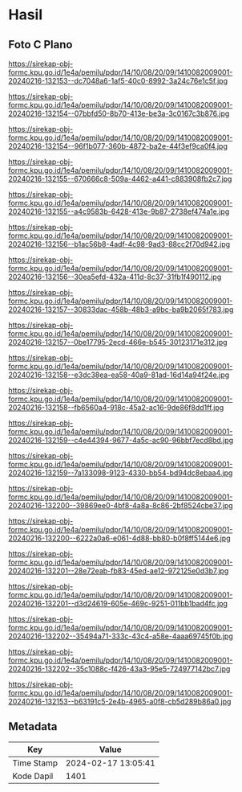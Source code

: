 # Hasil

## Foto C Plano

https://sirekap-obj-formc.kpu.go.id/1e4a/pemilu/pdpr/14/10/08/20/09/1410082009001-20240216-132153--dc7048a6-1af5-40c0-8992-3a24c76e1c5f.jpg

https://sirekap-obj-formc.kpu.go.id/1e4a/pemilu/pdpr/14/10/08/20/09/1410082009001-20240216-132154--07bbfd50-8b70-413e-be3a-3c0167c3b876.jpg

https://sirekap-obj-formc.kpu.go.id/1e4a/pemilu/pdpr/14/10/08/20/09/1410082009001-20240216-132154--96f1b077-360b-4872-ba2e-44f3ef9ca0f4.jpg

https://sirekap-obj-formc.kpu.go.id/1e4a/pemilu/pdpr/14/10/08/20/09/1410082009001-20240216-132155--670666c8-509a-4462-a441-c883908fb2c7.jpg

https://sirekap-obj-formc.kpu.go.id/1e4a/pemilu/pdpr/14/10/08/20/09/1410082009001-20240216-132155--a4c9583b-6428-413e-9b87-2738ef474a1e.jpg

https://sirekap-obj-formc.kpu.go.id/1e4a/pemilu/pdpr/14/10/08/20/09/1410082009001-20240216-132156--b1ac56b8-4adf-4c98-9ad3-88cc2f70d942.jpg

https://sirekap-obj-formc.kpu.go.id/1e4a/pemilu/pdpr/14/10/08/20/09/1410082009001-20240216-132156--30ea5efd-432a-411d-8c37-31fb1f490112.jpg

https://sirekap-obj-formc.kpu.go.id/1e4a/pemilu/pdpr/14/10/08/20/09/1410082009001-20240216-132157--30833dac-458b-48b3-a9bc-ba9b2065f783.jpg

https://sirekap-obj-formc.kpu.go.id/1e4a/pemilu/pdpr/14/10/08/20/09/1410082009001-20240216-132157--0be17795-2ecd-466e-b545-30123171e312.jpg

https://sirekap-obj-formc.kpu.go.id/1e4a/pemilu/pdpr/14/10/08/20/09/1410082009001-20240216-132158--e3dc38ea-ea58-40a9-81ad-16d14a94f24e.jpg

https://sirekap-obj-formc.kpu.go.id/1e4a/pemilu/pdpr/14/10/08/20/09/1410082009001-20240216-132158--fb6560a4-918c-45a2-ac16-9de86f8dd1ff.jpg

https://sirekap-obj-formc.kpu.go.id/1e4a/pemilu/pdpr/14/10/08/20/09/1410082009001-20240216-132159--c4e44394-9677-4a5c-ac90-96bbf7ecd8bd.jpg

https://sirekap-obj-formc.kpu.go.id/1e4a/pemilu/pdpr/14/10/08/20/09/1410082009001-20240216-132159--7a133098-9123-4330-bb54-bd94dc8ebaa4.jpg

https://sirekap-obj-formc.kpu.go.id/1e4a/pemilu/pdpr/14/10/08/20/09/1410082009001-20240216-132200--39869ee0-4bf8-4a8a-8c86-2bf8524cbe37.jpg

https://sirekap-obj-formc.kpu.go.id/1e4a/pemilu/pdpr/14/10/08/20/09/1410082009001-20240216-132200--6222a0a6-e061-4d88-bb80-b0f8ff5144e6.jpg

https://sirekap-obj-formc.kpu.go.id/1e4a/pemilu/pdpr/14/10/08/20/09/1410082009001-20240216-132201--28e72eab-fb83-45ed-ae12-972125e0d3b7.jpg

https://sirekap-obj-formc.kpu.go.id/1e4a/pemilu/pdpr/14/10/08/20/09/1410082009001-20240216-132201--d3d24619-605e-469c-9251-011bb1bad4fc.jpg

https://sirekap-obj-formc.kpu.go.id/1e4a/pemilu/pdpr/14/10/08/20/09/1410082009001-20240216-132202--35494a71-333c-43c4-a58e-4aaa69745f0b.jpg

https://sirekap-obj-formc.kpu.go.id/1e4a/pemilu/pdpr/14/10/08/20/09/1410082009001-20240216-132202--35c1088c-f426-43a3-95e5-724977142bc7.jpg

https://sirekap-obj-formc.kpu.go.id/1e4a/pemilu/pdpr/14/10/08/20/09/1410082009001-20240216-132153--b63191c5-2e4b-4965-a0f8-cb5d289b86a0.jpg


## Metadata

| Key        | Value               |
| ---------- | ------------------- |
| Time Stamp | 2024-02-17 13:05:41 |
| Kode Dapil | 1401                |



